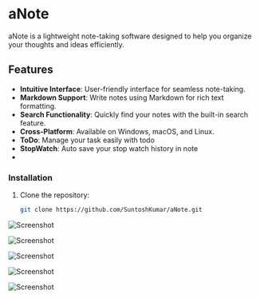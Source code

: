 # aNote

aNote is a lightweight note-taking software designed to help you organize your thoughts and ideas efficiently.

## Features

- **Intuitive Interface**: User-friendly interface for seamless note-taking.
- **Markdown Support**: Write notes using Markdown for rich text formatting.
- **Search Functionality**: Quickly find your notes with the built-in search feature.
- **Cross-Platform**: Available on Windows, macOS, and Linux.
- **ToDo**: Manage your task easily with todo
- **StopWatch**: Auto save your stop watch history in note
- 

### Installation

1. Clone the repository:

   ```bash
   git clone https://github.com/SuntoshKumar/aNote.git

![Screenshot](https://github.com/SuntoshKumar/aNote/blob/main/src/main/resources/screenshoot2.png)

![Screenshot](https://github.com/SuntoshKumar/aNote/blob/main/src/main/resources/screenshoot3.png)

![Screenshot](https://github.com/SuntoshKumar/aNote/blob/main/src/main/resources/screenshoot4.png)

![Screenshot](https://github.com/SuntoshKumar/aNote/blob/main/src/main/resources/screenshoot5.png)

![Screenshot](https://github.com/SuntoshKumar/aNote/blob/main/src/main/resources/screenshoot6.png)



